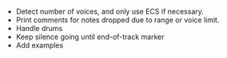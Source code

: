 * Detect number of voices, and only use ECS if necessary.
* Print comments for notes dropped due to range or voice limit.
* Handle drums
* Keep silence going until end-of-track marker
* Add examples
